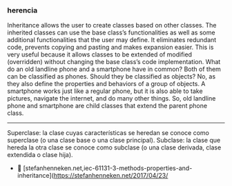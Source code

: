 ### herencia

Inheritance allows the user to create classes based on other classes. The inherited classes can 
use the base class’s functionalities as well as some additional functionalities that the user may 
define. It eliminates redundant code, prevents copying and pasting and makes expansion easier. 
This is very useful because it allows classes to be extended of modified (overridden) without 
changing the base class’s code implementation.
What do an old landline phone and a smartphone have in common? Both of them can be 
classified as phones. Should they be classified as objects? No, as they also define the properties 
and behaviors of a group of objects. A smartphone works just like a regular phone, but it is also 
able to take pictures, navigate the internet, and do many other things. So, old landline phone
and smartphone are child classes that extend the parent phone class.
***
Superclase: la clase cuyas características se heredan se conoce como superclase (o una clase base o una clase principal). 
Subclase: la clase que hereda la otra clase se conoce como subclase (o una clase derivada, clase extendida o clase hija).


- 🔗 [stefanhenneken.net,iec-61131-3-methods-properties-and-inheritance](https://stefanhenneken.net/2017/04/23/